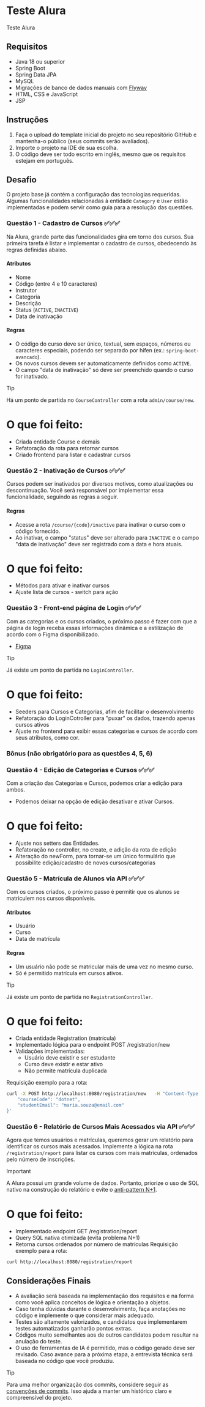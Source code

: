 # Teste Alura

Teste Alura

## Requisitos

- Java 18 ou superior
- Spring Boot
- Spring Data JPA
- MySQL
- Migrações de banco de dados manuais com [Flyway](https://www.baeldung.com/database-migrations-with-flyway)
- HTML, CSS e JavaScript
- JSP

## Instruções

1. Faça o upload do template inicial do projeto no seu repositório GitHub e mantenha-o público (seus commits serão avaliados).
2. Importe o projeto na IDE de sua escolha.
3. O código deve ser todo escrito em inglês, mesmo que os requisitos estejam em português.

## Desafio

O projeto base já contém a configuração das tecnologias requeridas. Algumas funcionalidades relacionadas à entidade `Category` e `User` estão implementadas e podem servir como guia para a resolução das questões.

### Questão 1 - Cadastro de Cursos ✅✅✅

Na Alura, grande parte das funcionalidades gira em torno dos cursos. Sua primeira tarefa é listar e implementar o cadastro de cursos, obedecendo às regras definidas abaixo.

#### Atributos

- Nome
- Código (entre 4 e 10 caracteres)
- Instrutor
- Categoria
- Descrição
- Status (`ACTIVE`, `INACTIVE`)
- Data de inativação

#### Regras

- O código do curso deve ser único, textual, sem espaços, números ou caracteres especiais, podendo ser separado por hífen (ex.: `spring-boot-avancado`).
- Os novos cursos devem ser automaticamente definidos como `ACTIVE`.
- O campo "data de inativação" só deve ser preenchido quando o curso for inativado.

> [!TIP]
> Há um ponto de partida no `CourseController` com a rota `admin/course/new`.

# O que foi feito:
- Criada entidade Course e demais
- Refatoração da rota para retornar cursos
- Criado frontend para listar e cadastrar cursos

### Questão 2 - Inativação de Cursos ✅✅✅

Cursos podem ser inativados por diversos motivos, como atualizações ou descontinuação. Você será responsável por implementar essa funcionalidade, seguindo as regras a seguir.

#### Regras

- Acesse a rota `/course/{code}/inactive` para inativar o curso com o código fornecido.
- Ao inativar, o campo "status" deve ser alterado para `INACTIVE` e o campo "data de inativação" deve ser registrado com a data e hora atuais.

# O que foi feito:
- Métodos para ativar e inativar cursos
- Ajuste lista de cursos - switch para ação

### Questão 3 - Front-end página de Login ✅✅✅

Com as categorias e os cursos criados, o próximo passo é fazer com que a página de login receba essas informações dinâmica e a estilização de acordo com o Figma disponibilizado.

- [Figma](https://www.figma.com/design/LNOkJ6pnamwQfoWtOlRCPm/Login?node-id=1-303)

> [!TIP]
> Já existe um ponto de partida no `LoginController`.

# O que foi feito:
- Seeders para Cursos e Categorias, afim de facilitar o desenvolvimento
- Refatoração do LoginCotroller para "puxar" os dados, trazendo apenas cursos ativos
- Ajuste no frontend para exibir essas categorias e cursos de acordo com seus atributos, como cor.

### Bônus (não obrigatório para as questões 4, 5, 6)

### Questão 4 - Edição de Categorias e Cursos ✅✅✅

Com a criação das Categorias e Cursos, podemos criar a edição para ambos.
- Podemos deixar na opção de edição desativar e ativar Cursos.

# O que foi feito:
- Ajuste nos setters das Entidades.
- Refatoração no controller, no create, e adição da rota de edição
- Alteração do newForm, para tornar-se um único formulário que possibilite edição/cadastro de novos cursos/categorias

### Questão 5 - Matrícula de Alunos via API ✅✅✅

Com os cursos criados, o próximo passo é permitir que os alunos se matriculem nos cursos disponíveis.

#### Atributos

- Usuário
- Curso
- Data de matrícula

#### Regras

- Um usuário não pode se matricular mais de uma vez no mesmo curso.
- Só é permitido matrícula em cursos ativos.

> [!TIP]
> Já existe um ponto de partida no `RegistrationController`.

# O que foi feito:
- Criada entidade Registration (matrícula)
- Implementado lógica para o endpoint POST /registration/new
- Validações implementadas:
    - Usuário deve existir e ser estudante
    - Curso deve existir e estar ativo
    - Não permite matrícula duplicada

Requisição exemplo para a rota:
```bash
curl -X POST http://localhost:8080/registration/new   -H "Content-Type: application/json"   -d '{
    "courseCode": "dotnet",
    "studentEmail": "maria.souza@email.com"
}'
```

### Questão 6 - Relatório de Cursos Mais Acessados via API ✅✅✅

Agora que temos usuários e matrículas, queremos gerar um relatório para identificar os cursos mais acessados. Implemente a lógica na rota `/registration/report` para listar os cursos com mais matrículas, ordenados pelo número de inscrições.

> [!IMPORTANT]
> A Alura possui um grande volume de dados. Portanto, priorize o uso de SQL nativo na construção do relatório e evite o [anti-pattern N+1](https://semantix.ai/o-que-e-o-problema-n1/).

# O que foi feito:
- Implementado endpoint GET /registration/report
- Query SQL nativa otimizada (evita problema N+1)
- Retorna cursos ordenados por número de matrículas
Requisição exemplo para a rota:
```bash
curl http://localhost:8080/registration/report
```

## Considerações Finais

- A avaliação será baseada na implementação dos requisitos e na forma como você aplica conceitos de lógica e orientação a objetos.
- Caso tenha dúvidas durante o desenvolvimento, faça anotações no código e implemente o que considerar mais adequado.
- Testes são altamente valorizados, e candidatos que implementarem testes automatizados ganharão pontos extras.
- Códigos muito semelhantes aos de outros candidatos podem resultar na anulação do teste.
- O uso de ferramentas de IA é permitido, mas o código gerado deve ser revisado. Caso avance para a próxima etapa, a entrevista técnica será baseada no código que você produziu.

> [!TIP]
> Para uma melhor organização dos commits, considere seguir as [convenções de commits](https://www.conventionalcommits.org/pt-br/v1.0.0/). Isso ajuda a manter um histórico claro e compreensível do projeto.
